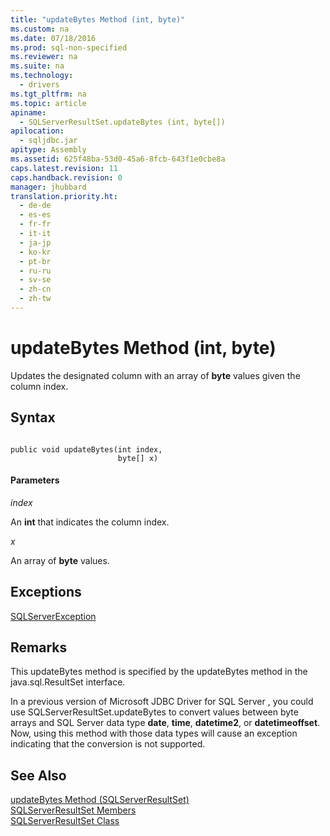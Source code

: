 ```yaml
---
title: "updateBytes Method (int, byte)"
ms.custom: na
ms.date: 07/18/2016
ms.prod: sql-non-specified
ms.reviewer: na
ms.suite: na
ms.technology: 
  - drivers
ms.tgt_pltfrm: na
ms.topic: article
apiname: 
  - SQLServerResultSet.updateBytes (int, byte[])
apilocation: 
  - sqljdbc.jar
apitype: Assembly
ms.assetid: 625f48ba-53d0-45a6-8fcb-643f1e0cbe8a
caps.latest.revision: 11
caps.handback.revision: 0
manager: jhubbard
translation.priority.ht: 
  - de-de
  - es-es
  - fr-fr
  - it-it
  - ja-jp
  - ko-kr
  - pt-br
  - ru-ru
  - sv-se
  - zh-cn
  - zh-tw
---
```

# updateBytes Method (int, byte)
  Updates the designated column with an array of **byte** values given the column index.  
  
## Syntax  
  
```  
  
public void updateBytes(int index,  
                        byte[] x)  
```  
  
#### Parameters  
 *index*  
  
 An **int** that indicates the column index.  
  
 *x*  
  
 An array of **byte** values.  
  
## Exceptions  
 [SQLServerException](../content/SQLServerException-Class.md)  
  
## Remarks  
 This updateBytes method is specified by the updateBytes method in the java.sql.ResultSet interface.  
  
 In a previous version of  Microsoft JDBC Driver for SQL Server , you could use SQLServerResultSet.updateBytes to convert values between byte arrays and  SQL Server  data type **date**, **time**, **datetime2**, or **datetimeoffset**. Now, using this method with those data types will cause an exception indicating that the conversion is not supported.  
  
## See Also  
 [updateBytes Method &#40;SQLServerResultSet&#41;](../content/updateBytes-Method--SQLServerResultSet-.md)   
 [SQLServerResultSet Members](../content/SQLServerResultSet-Members.md)   
 [SQLServerResultSet Class](../content/SQLServerResultSet-Class.md)  
  
  